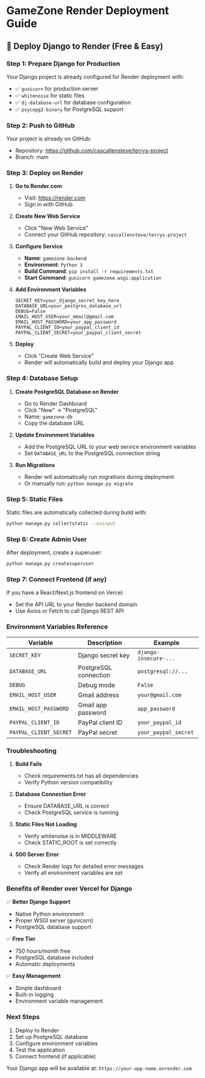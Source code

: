 # GameZone Render Deployment Guide

## 🚀 Deploy Django to Render (Free & Easy)

### Step 1: Prepare Django for Production

Your Django project is already configured for Render deployment with:
- ✅ `gunicorn` for production server
- ✅ `whitenoise` for static files
- ✅ `dj-database-url` for database configuration
- ✅ `psycopg2-binary` for PostgreSQL support

### Step 2: Push to GitHub

Your project is already on GitHub:
- Repository: https://github.com/cascallensteve/terrys-project
- Branch: main

### Step 3: Deploy on Render

1. **Go to Render.com**
   - Visit: https://render.com
   - Sign in with GitHub

2. **Create New Web Service**
   - Click "New Web Service"
   - Connect your GitHub repository: `cascallensteve/terrys-project`

3. **Configure Service**
   - **Name**: `gamezone-backend`
   - **Environment**: `Python 3`
   - **Build Command**: `pip install -r requirements.txt`
   - **Start Command**: `gunicorn gamezone.wsgi:application`

4. **Add Environment Variables**
   ```
   SECRET_KEY=your_django_secret_key_here
   DATABASE_URL=your_postgres_database_url
   DEBUG=False
   EMAIL_HOST_USER=your_email@gmail.com
   EMAIL_HOST_PASSWORD=your_app_password
   PAYPAL_CLIENT_ID=your_paypal_client_id
   PAYPAL_CLIENT_SECRET=your_paypal_client_secret
   ```

5. **Deploy**
   - Click "Create Web Service"
   - Render will automatically build and deploy your Django app

### Step 4: Database Setup

1. **Create PostgreSQL Database on Render**
   - Go to Render Dashboard
   - Click "New" → "PostgreSQL"
   - Name: `gamezone-db`
   - Copy the database URL

2. **Update Environment Variables**
   - Add the PostgreSQL URL to your web service environment variables
   - Set `DATABASE_URL` to the PostgreSQL connection string

3. **Run Migrations**
   - Render will automatically run migrations during deployment
   - Or manually run: `python manage.py migrate`

### Step 5: Static Files

Static files are automatically collected during build with:
```bash
python manage.py collectstatic --noinput
```

### Step 6: Create Admin User

After deployment, create a superuser:
```bash
python manage.py createsuperuser
```

### Step 7: Connect Frontend (if any)

If you have a React/Next.js frontend on Vercel:
- Set the API URL to your Render backend domain
- Use Axios or Fetch to call Django REST API

### Environment Variables Reference

| Variable | Description | Example |
|----------|-------------|---------|
| `SECRET_KEY` | Django secret key | `django-insecure-...` |
| `DATABASE_URL` | PostgreSQL connection | `postgresql://...` |
| `DEBUG` | Debug mode | `False` |
| `EMAIL_HOST_USER` | Gmail address | `your@gmail.com` |
| `EMAIL_HOST_PASSWORD` | Gmail app password | `app_password` |
| `PAYPAL_CLIENT_ID` | PayPal client ID | `your_paypal_id` |
| `PAYPAL_CLIENT_SECRET` | PayPal secret | `your_paypal_secret` |

### Troubleshooting

1. **Build Fails**
   - Check requirements.txt has all dependencies
   - Verify Python version compatibility

2. **Database Connection Error**
   - Ensure DATABASE_URL is correct
   - Check PostgreSQL service is running

3. **Static Files Not Loading**
   - Verify whitenoise is in MIDDLEWARE
   - Check STATIC_ROOT is set correctly

4. **500 Server Error**
   - Check Render logs for detailed error messages
   - Verify all environment variables are set

### Benefits of Render over Vercel for Django

✅ **Better Django Support**
- Native Python environment
- Proper WSGI server (gunicorn)
- PostgreSQL database support

✅ **Free Tier**
- 750 hours/month free
- PostgreSQL database included
- Automatic deployments

✅ **Easy Management**
- Simple dashboard
- Built-in logging
- Environment variable management

### Next Steps

1. Deploy to Render
2. Set up PostgreSQL database
3. Configure environment variables
4. Test the application
5. Connect frontend (if applicable)

Your Django app will be available at: `https://your-app-name.onrender.com` 